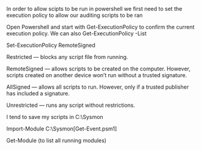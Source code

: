 In order to allow scipts to be run in powershell we first need to set the execution policy to allow our auditing scripts to be ran

Open Powershell and start with Get-ExecutionPolicy to confirm the current execution policy. We can also Get-ExecutionPolicy -List

Set-ExecutionPolicy RemoteSigned

Restricted — blocks any script file from running.

RemoteSigned — allows scripts to be created on the computer. However, scripts created on another device won’t run without a trusted signature.

AllSigned — allows all scripts to run. However, only if a trusted publisher has included a signature.

Unrestricted — runs any script without restrictions.

I tend to save my scripts in C:\Sysmon

Import-Module C:\Sysmon\[Get-Event.psm1]

Get-Module (to list all running modules)
